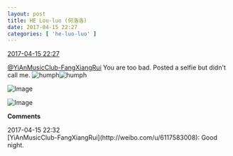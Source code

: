 ```yaml
---
layout: post
title: HE Lou-luo (何洛洛)
date: 2017-04-15 22:27
categories: [ 'he-luo-luo' ]
---
```


<div class="weibo-info">
  <a href="http://weibo.com/6117570574/EEFsck3MO">2017-04-15 22:27</a>
</div>

[@YiAnMusicClub-FangXiangRui](http://weibo.com/u/6117583008) You are too bad. Posted a selfie but didn't call me. ![humph](http://img.t.sinajs.cn/t4/appstyle/expression/ext/normal/49/hatea_org.gif)![humph](http://img.t.sinajs.cn/t4/appstyle/expression/ext/normal/49/hatea_org.gif)

<!-- more -->

![Image](http://wx4.sinaimg.cn/mw690/006G0Hz8gy1fenqewpr2kj30qo0zkh4b.jpg)

![Image](http://wx1.sinaimg.cn/mw690/006G0Hz8gy1fenqezr21qj30qo0zkqnr.jpg)

**Comments**

<div class="weibo-info">2017-04-15 22:32</div>
[YiAnMusicClub-FangXiangRui](http://weibo.com/u/6117583008): Good night.

